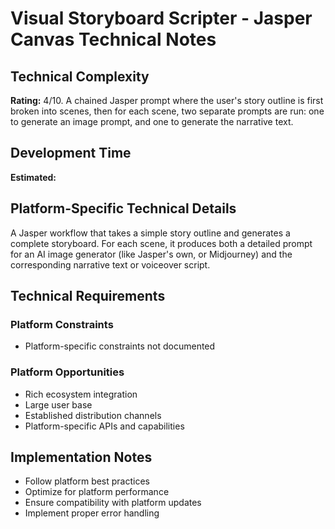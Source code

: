 # Visual Storyboard Scripter - Jasper Canvas Technical Notes

## Technical Complexity
**Rating:** 4/10. A chained Jasper prompt where the user's story outline is first broken into scenes, then for each scene, two separate prompts are run: one to generate an image prompt, and one to generate the narrative text.

## Development Time
**Estimated:** 

## Platform-Specific Technical Details
A Jasper workflow that takes a simple story outline and generates a complete storyboard. For each scene, it produces both a detailed prompt for an AI image generator (like Jasper's own, or Midjourney) and the corresponding narrative text or voiceover script.

## Technical Requirements

### Platform Constraints
- Platform-specific constraints not documented

### Platform Opportunities
- Rich ecosystem integration
- Large user base
- Established distribution channels
- Platform-specific APIs and capabilities

## Implementation Notes
- Follow platform best practices
- Optimize for platform performance
- Ensure compatibility with platform updates
- Implement proper error handling
